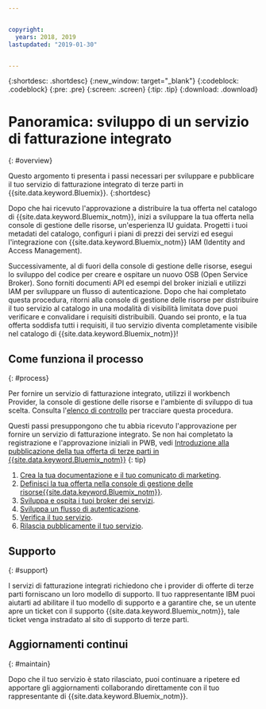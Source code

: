 ```yaml
---


copyright:
  years: 2018, 2019
lastupdated: "2019-01-30"


---
```


{:shortdesc: .shortdesc}
{:new_window: target="_blank"}
{:codeblock: .codeblock}
{:pre: .pre}
{:screen: .screen}
{:tip: .tip}
{:download: .download}

# Panoramica: sviluppo di un servizio di fatturazione integrato
{: #overview}

Questo argomento ti presenta i passi necessari per sviluppare e pubblicare il tuo servizio di fatturazione integrato di terze parti in {{site.data.keyword.Bluemix}}. 
{:shortdesc}

Dopo che hai ricevuto l'approvazione a distribuire la tua offerta nel catalogo di {{site.data.keyword.Bluemix_notm}}, inizi a sviluppare la tua offerta nella console di gestione delle risorse, un'esperienza IU guidata. Progetti i tuoi metadati del catalogo, configuri i piani di prezzi dei servizi ed esegui l'integrazione con {{site.data.keyword.Bluemix_notm}} IAM (Identity and Access Management). 

Successivamente, al di fuori della console di gestione delle risorse, esegui lo sviluppo del codice per creare e ospitare un nuovo OSB (Open Service Broker). Sono forniti documenti API ed esempi del broker iniziali e utilizzi IAM per sviluppare un flusso di autenticazione. Dopo che hai completato questa procedura, ritorni alla console di gestione delle risorse per distribuire il tuo servizio al catalogo in una modalità di visibilità limitata dove puoi verificare e convalidare i requisiti distribuibili. Quando sei pronto, e la tua offerta soddisfa tutti i requisiti, il tuo servizio diventa completamente visibile nel catalogo di {{site.data.keyword.Bluemix_notm}}!


## Come funziona il processo
{: #process}

Per fornire un servizio di fatturazione integrato, utilizzi il workbench Provider, la console di gestione delle risorse e l'ambiente di sviluppo di tua scelta. Consulta l'[elenco di controllo](/docs/third-party?topic=third-party-checklist#checklist) per tracciare questa procedura.

Questi passi presuppongono che tu abbia ricevuto l'approvazione per fornire un servizio di fatturazione integrato. Se non hai completato la registrazione e l'approvazione iniziali in PWB, vedi [Introduzione alla pubblicazione della tua offerta di terze parti in {{site.data.keyword.Bluemix_notm}}](/docs/third-party/index.md?topic=third-party-get-started#get-started)
{: tip}

1. [Crea la tua documentazione e il tuo comunicato di marketing](/docs/third-party?topic=third-party-content-tasks#content-tasks).
2. [Definisci la tua offerta nella console di gestione delle risorse{{site.data.keyword.Bluemix_notm}}](/docs/third-party?topic=third-party-step2-define#step2-define).
3. [Sviluppa e ospita i tuoi broker dei servizi](/docs/third-party?topic=third-party-step3-osb#step3-osb).
4. [Sviluppa un flusso di autenticazione](/docs/third-party?topic=third-party-step4-iam#step4-iam).
5. [Verifica il tuo servizio](/docs/third-party?topic=third-party-step5-pubtest#step5-pubtest).
6. [Rilascia pubblicamente il tuo servizio](/docs/third-party?topic=third-party-public-releasing#public-releasing).

## Supporto
{: #support}

I servizi di fatturazione integrati richiedono che i provider di offerte di terze parti forniscano un loro modello di supporto. Il tuo rappresentante IBM puoi aiutarti ad abilitare il tuo modello di supporto e a garantire che, se un utente apre un ticket con il supporto {{site.data.keyword.Bluemix_notm}}, tale ticket venga instradato al sito di supporto di terze parti.

## Aggiornamenti continui
{: #maintain}

Dopo che il tuo servizio è stato rilasciato, puoi continuare a ripetere ed apportare gli aggiornamenti collaborando direttamente con il tuo rappresentante di {{site.data.keyword.Bluemix_notm}}.



